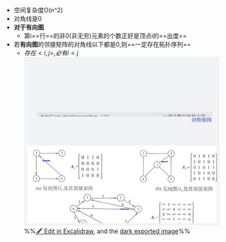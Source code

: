 - 空间复杂度O(n^2)
- 对角线是0
- **对于有向图**
	- 第i==行==的非0(非无穷)元素的个数正好是顶点i的==出度==
- 若**有向图**的邻接矩阵的对角线以下都是0,则==一定存在拓扑序列==
	- $存在<i,j>,必有i<j$
![](attachments/%E9%82%BB%E6%8E%A5%E7%9F%A9%E9%98%B5%E5%AD%98%E5%82%A8%E5%9B%BE%202022-10-20%2015.24.51.excalidraw.svg)
%%[🖋 Edit in Excalidraw](attachments/%E9%82%BB%E6%8E%A5%E7%9F%A9%E9%98%B5%E5%AD%98%E5%82%A8%E5%9B%BE%202022-10-20%2015.24.51.excalidraw.md), and the [dark exported image](attachments/%E9%82%BB%E6%8E%A5%E7%9F%A9%E9%98%B5%E5%AD%98%E5%82%A8%E5%9B%BE%202022-10-20%2015.24.51.excalidraw.dark.svg)%%